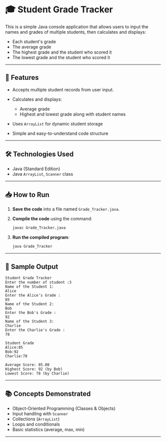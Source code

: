 # 🎓 Student Grade Tracker

This is a simple Java console application that allows users to input the names and grades of multiple students, then calculates and displays:

* Each student's grade
* The average grade
* The highest grade and the student who scored it
* The lowest grade and the student who scored it

---

## 📌 Features

* Accepts multiple student records from user input.
* Calculates and displays:

  * Average grade
  * Highest and lowest grade along with student names
* Uses `ArrayList` for dynamic student storage
* Simple and easy-to-understand code structure

---

## 🛠️ Technologies Used

* Java (Standard Edition)
* Java `ArrayList`, `Scanner` class

---

## 📥 How to Run

1. **Save the code** into a file named `Grade_Tracker.java`.

2. **Compile the code** using the command:

   ```bash
   javac Grade_Tracker.java
   ```

3. **Run the compiled program**:

   ```bash
   java Grade_Tracker
   ```

---

## 🧪 Sample Output

```
Student Grade Tracker
Enter the number of student :3
Name of the Student 1:
Alice
Enter the Alice's Grade :
85
Name of the Student 2:
Bob
Enter the Bob's Grade :
92
Name of the Student 3:
Charlie
Enter the Charlie's Grade :
78

Student Grade
Alice:85
Bob:92
Charlie:78

Average Score: 85.00
Highest Score: 92 (by Bob)
Lowest Score: 78 (by Charlie)
```

---

## 📚 Concepts Demonstrated

* Object-Oriented Programming (Classes & Objects)
* Input handling with `Scanner`
* Collections (`ArrayList`)
* Loops and conditionals
* Basic statistics (average, max, min)

---
